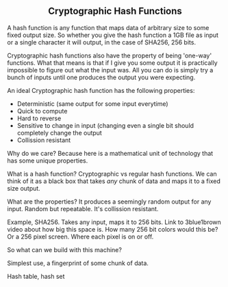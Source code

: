 <center><h2>Cryptographic Hash Functions</h2></center>

A hash function is any function that maps data of arbitrary size to some fixed output size. So whether you give the hash function a 1GB file as input or a single character it will output, in the case of SHA256, 256 bits.

Cryptographic hash functions also have the property of being 'one-way' functions. What that means is that if I give you some output it is practically impossible to figure out what the input was. All you can do is simply try a bunch of inputs until one produces the output you were expecting.

An ideal Cryptographic hash function has the following properties:

* Deterministic (same output for some input everytime)
* Quick to compute
* Hard to reverse
* Sensitive to change in input (changing even a single bit should completely change the output
* Collission resistant

Why do we care? Because here is a mathematical unit of technology that has some unique properties.

What is a hash function? Cryptographic vs regular hash functions. We can think of it as a black box that takes *any* chunk of data and maps it to a fixed size output.

What are the properties? It produces a seemingly random output for any input. Random but repeatable. It's collission resistant.

Example, SHA256. Takes any input, maps it to 256 bits. Link to 3blue1brown video about how big this space is. How many 256 bit colors would this be? Or a 256 pixel screen. Where each pixel is on or off.

So what can we build with this machine?

Simplest use, a fingerprint of some chunk of data.

Hash table, hash set
